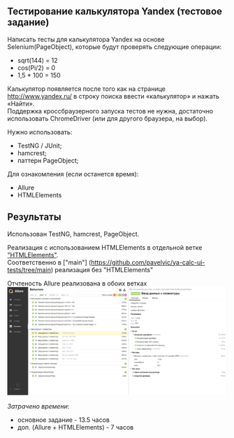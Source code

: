 ## Тестирование калькулятора Yandex (тестовое задание)
Написать тесты для калькулятора Yandex на основе Selenium(PageObject), которые будут проверять следующие операции:  
- sqrt(144) = 12  
- cos(Pi/2) = 0  
- 1,5 * 100 = 150  

Калькулятор появляется после того как на странице http://www.yandex.ru/ в строку поиска ввести «калькулятор» и нажать «Найти».  
Поддержка кроссбраузерного запуска тестов не нужна, достаточно использовать ChromeDriver (или для другого браузера, на выбор).  

Нужно использовать:  
- TestNG / JUnit;  
- hamcrest;  
- паттерн PageObject;  

Для ознакомления (если останется время):  
- Allure  
- HTMLElements  

## Результаты
Использован TestNG, hamcrest, PageObject.  

Реализация с использованием HTMLElements в отдельной ветке ["HTMLElements"](https://github.com/pavelvic/ya-calc-ui-tests/tree/HTMLElements).  
Соответственно в ["main"] (https://github.com/pavelvic/ya-calc-ui-tests/tree/main) реализация без "HTMLElements"  

Отчтеность Allure реализована в обоих ветках  
![allure_report](https://github.com/pavelvic/ya-calc-ui-tests/blob/HTMLElements/_screenshots/allure_report.jpg)  

_Затрачено времени_:  
- основное задание - 13.5 часов  
- доп. (Allure + HTMLElements) - 7 часов  

